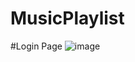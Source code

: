 # MusicPlaylist
#Login Page
![image](https://user-images.githubusercontent.com/38359318/57167824-294ac500-6dcd-11e9-86de-1a34c25ec707.png)
